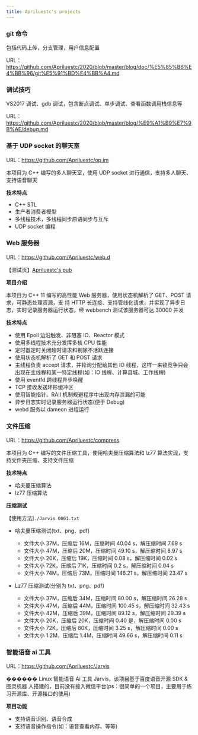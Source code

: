 ```yaml
---
title: Apriluestc's projects
---
```


### git 命令

包括代码上传，分支管理，用户信息配置

URL：https://github.com/Apriluestc/2020/blob/master/blog/doc/%E5%85%B6%E4%BB%96/git%E5%91%BD%E4%BB%A4.md

### 调试技巧

VS2017 调试、gdb 调试，包含断点调试、单步调试、查看函数调用栈信息等

URL：https://github.com/Apriluestc/2020/blob/master/blog/%E9%A1%B9%E7%9B%AE/debug.md

### 基于 UDP socket 的聊天室

URL：https://github.com/Apriluestc/op.im

本项目为 C++ 编写的多人聊天室，使用 UDP socket 进行通信，支持多人聊天、支持语音聊天

**技术特点**

- C++ STL
- 生产者消费者模型
- 多线程技术，多线程同步原语同步与互斥
- UDP socket 编程

### Web 服务器

URL：https://github.com/Apriluestc/web.d

【测试页】[Apriluestc's pub](http://39.107.70.253:20000/)

**项目介绍**

本项目为 C++ 11 编写的高性能 Web 服务器，使用状态机解析了 GET、POST 请求，可静态处理资源，支
持 HTTP 长连接、支持管线化请求，并实现了异步日志，实时记录服务器运行状态，经 webbench 测试该服务器可达 30000 并发

**技术特点**

- 使用 Epoll 边沿触发、非阻塞 IO、Reactor 模式
- 使用多线程技术充分发挥多核 CPU 性能
- 定时器定时关闭超时请求和剔除不活跃连接
- 使用状态机解析了 GET 和 POST 请求
- 主线程负责 accept 请求，并轮询分配给其他 IO 线程，这样一来锁竞争只会出现在主线程和某一特定线程(如：IO 线程、计算县城、工作线程)
- 使用 eventfd 跨线程异步唤醒
- TCP 接收发送环形缓冲区
- 使用智能指针、RAII 机制规避程序中出现内存泄漏的可能
- 异步日志实时记录服务器运行状态(便于 Debug)
- webd 服务以 dameon 进程运行

### 文件压缩

URL：https://github.com/Apriluestc/compress

本项目为 C++ 编写的文件压缩工具，使用哈夫曼压缩算法和 lz77 算法实现，支持文件夹压缩、支持文件压缩

**技术特点**

- 哈夫曼压缩算法
- lz77 压缩算法

**压缩测试**

【使用方法]`./Jarvis 0001.txt`

- 哈夫曼压缩测试(txt、png、pdf)
  - 文件大小 37M，压缩后 16M，压缩时间 40.04 s，解压缩时间 7.69 s
  - 文件大小 47M，压缩后 20M，压缩时间 49.10 s，解压缩时间 8.97 s
  - 文件大小 20K，压缩后 19K，压缩时间 0.08 s，解压缩时间 0.02 s
  - 文件大小 72K，压缩后 71K，压缩时间 0.2 s，解压缩时间 0.04 s
  - 文件大小 74M，压缩后 73M，压缩时间 146.21 s，解压缩时间 23.47 s

- Lz77 压缩测试(分别为 txt、png、pdf)
  - 文件大小 37M，压缩后 34M，压缩时间 80.00 s，解压缩时间 26.28 s
  - 文件大小 47M，压缩后 44M，压缩时间 100.45 s，解压缩时间 32.43 s
  - 文件大小 42M，压缩后 39M，压缩时间 89.12 s，解压缩时间 29.39 s
  - 文件大小 20K，压缩后 20K，压缩时间 0.40 是，解压缩时间 0.00 s
  - 文件大小 72K，压缩后 80K，压缩时间 3.25 s，解压缩时间 0.00 s
  - 文件大小 1.2M，压缩后 1.4M，压缩时间 49.66 s，解压缩时间 0.11 s

### 智能语音 ai 工具

URL：https://github.com/Apriluestc/Jarvis

������ Linux 智能语音 Ai 工具 Jarvis，该项目基于百度语音开源 SDK & 图灵机器
人搭建的，目前没有接入微信平台(ps：很简单的一个项目，主要用于练习开源库、开源接口的使用)

**项目功能**

- 支持语音识别、语音合成
- 支持语音操作指令(如：语音查看内存、等等)
